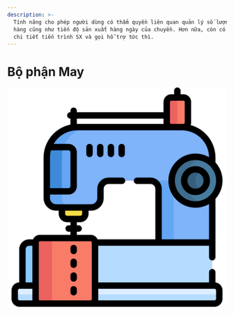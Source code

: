 ```yaml
---
description: >-
  Tính năng cho phép người dùng có thẩm quyền liên quan quản lý số lượng đơn
  hàng cũng như tiến độ sản xuất hàng ngày của chuyền. Hơn nữa, còn có thể xem
  chi tiết tiến trình SX và gọi hỗ trợ tức thì.
---
```


# Bộ phận May

![.](../.gitbook/assets/sewing-machine.png)




